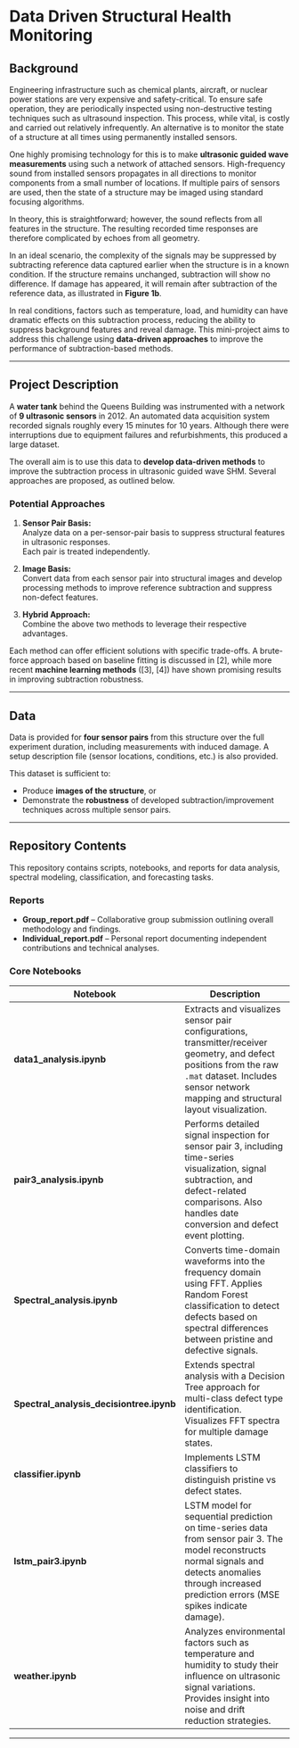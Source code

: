 # Data Driven Structural Health Monitoring

## Background

Engineering infrastructure such as chemical plants, aircraft, or nuclear power stations are very expensive and safety-critical. To ensure safe operation, they are periodically inspected using non-destructive testing techniques such as ultrasound inspection. This process, while vital, is costly and carried out relatively infrequently. An alternative is to monitor the state of a structure at all times using permanently installed sensors.

One highly promising technology for this is to make **ultrasonic guided wave measurements** using such a network of attached sensors. High-frequency sound from installed sensors propagates in all directions to monitor components from a small number of locations. If multiple pairs of sensors are used, then the state of a structure may be imaged using standard focusing algorithms.

In theory, this is straightforward; however, the sound reflects from all features in the structure. The resulting recorded time responses are therefore complicated by echoes from all geometry. 

In an ideal scenario, the complexity of the signals may be suppressed by subtracting reference data captured earlier when the structure is in a known condition. If the structure remains unchanged, subtraction will show no difference. If damage has appeared, it will remain after subtraction of the reference data, as illustrated in **Figure 1b**.

In real conditions, factors such as temperature, load, and humidity can have dramatic effects on this subtraction process, reducing the ability to suppress background features and reveal damage. This mini-project aims to address this challenge using **data-driven approaches** to improve the performance of subtraction-based methods.

---

## Project Description

A **water tank** behind the Queens Building was instrumented with a network of **9 ultrasonic sensors** in 2012. An automated data acquisition system recorded signals roughly every 15 minutes for 10 years. Although there were interruptions due to equipment failures and refurbishments, this produced a large dataset.

The overall aim is to use this data to **develop data-driven methods** to improve the subtraction process in ultrasonic guided wave SHM. Several approaches are proposed, as outlined below.

### Potential Approaches

1. **Sensor Pair Basis:**  
   Analyze data on a per-sensor-pair basis to suppress structural features in ultrasonic responses.  
   Each pair is treated independently.

2. **Image Basis:**  
   Convert data from each sensor pair into structural images and develop processing methods to improve reference subtraction and suppress non-defect features.

3. **Hybrid Approach:**  
   Combine the above two methods to leverage their respective advantages.

Each method can offer efficient solutions with specific trade-offs. A brute-force approach based on baseline fitting is discussed in [2], while more recent **machine learning methods** ([3], [4]) have shown promising results in improving subtraction robustness.

---

## Data

Data is provided for **four sensor pairs** from this structure over the full experiment duration, including measurements with induced damage. A setup description file (sensor locations, conditions, etc.) is also provided.  

This dataset is sufficient to:
- Produce **images of the structure**, or
- Demonstrate the **robustness** of developed subtraction/improvement techniques across multiple sensor pairs.

---
## Repository Contents
This repository contains scripts, notebooks, and reports for data analysis, spectral modeling, classification, and forecasting tasks.

### Reports
- **Group_report.pdf** – Collaborative group submission outlining overall methodology and findings.  
- **Individual_report.pdf** – Personal report documenting independent contributions and technical analyses.  

### Core Notebooks
| Notebook | Description |
|-----------|--------------|
| **data1_analysis.ipynb** | Extracts and visualizes sensor pair configurations, transmitter/receiver geometry, and defect positions from the raw `.mat` dataset. Includes sensor network mapping and structural layout visualization. |
| **pair3_analysis.ipynb** | Performs detailed signal inspection for sensor pair 3, including time-series visualization, signal subtraction, and defect-related comparisons. Also handles date conversion and defect event plotting. |
| **Spectral_analysis.ipynb** | Converts time-domain waveforms into the frequency domain using FFT. Applies Random Forest classification to detect defects based on spectral differences between pristine and defective signals.|
| **Spectral_analysis_decisiontree.ipynb** | Extends spectral analysis with a Decision Tree approach for multi-class defect type identification. Visualizes FFT spectra for multiple damage states. |
| **classifier.ipynb** | Implements LSTM classifiers to distinguish pristine vs defect states. |
| **lstm_pair3.ipynb** | LSTM model for sequential prediction on time-series data from sensor pair 3. The model reconstructs normal signals and detects anomalies through increased prediction errors (MSE spikes indicate damage). |
| **weather.ipynb** | Analyzes environmental factors such as temperature and humidity to study their influence on ultrasonic signal variations. Provides insight into noise and drift reduction strategies. |

---
